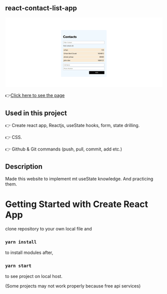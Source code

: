 ## react-contact-list-app

![Animation](https://github.com/bbluechip/react-contact-list-app/blob/master/react-contact-list.gif)

👉[Click here to see the page](https://react-contact-list-app-beryl.vercel.app/)

## Used in this project
👉 Create react app, Reactjs, useState hooks, form, state drilling.

👉 CSS.

👉 Github & Git commands (push, pull, commit, add etc.)

## Description
Made this website to implement mt useState knowledge. And practicing them. 

# Getting Started with Create React App
clone repository to your own local file and

### `yarn install`

to install modules after,

### `yarn start`

to see project on local host. 

(Some projects may not work properly because free api services)


